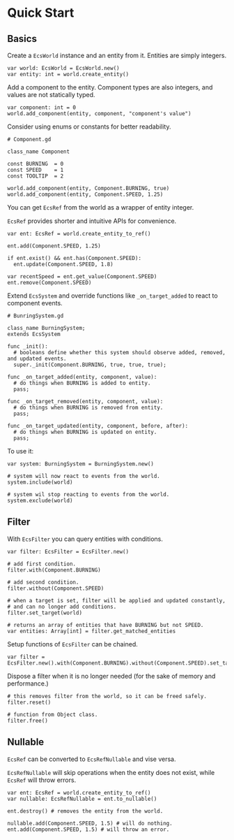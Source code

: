 # Quick Start
## Basics
Create a `EcsWorld` instance and an entity from it.
Entities are simply integers.
```
var world: EcsWorld = EcsWorld.new()
var entity: int = world.create_entity()
```

Add a component to the entity. Component types are also integers, and values are not statically typed.
```
var component: int = 0
world.add_component(entity, component, "component's value")
```

Consider using enums or constants for better readability.
```
# Component.gd

class_name Component

const BURNING  = 0
const SPEED    = 1
const TOOLTIP  = 2
```
```
world.add_component(entity, Component.BURNING, true)
world.add_component(entity, Component.SPEED, 1.25)
```
You can get `EcsRef` from the world as a wrapper of entity integer.

`EcsRef` provides shorter and intuitive APIs for convenience.
```
var ent: EcsRef = world.create_entity_to_ref()

ent.add(Component.SPEED, 1.25)

if ent.exist() && ent.has(Component.SPEED):
  ent.update(Component.SPEED, 1.8)

var recentSpeed = ent.get_value(Component.SPEED) 
ent.remove(Component.SPEED)
```

Extend `EcsSystem` and override functions like `_on_target_added` to react to component events. 
```
# BunringSystem.gd

class_name BurningSystem;
extends EcsSystem

func _init():
  # booleans define whether this system should observe added, removed, and updated events.
  super._init(Component.BURNING, true, true, true);

func _on_target_added(entity, component, value):
  # do things when BURNING is added to entity.
  pass;

func _on_target_removed(entity, component, value):
  # do things when BURNING is removed from entity.
  pass;

func _on_target_updated(entity, component, before, after):
  # do things when BURNING is updated on entity.
  pass;
```
To use it:
```
var system: BurningSystem = BurningSystem.new()

# system will now react to events from the world.
system.include(world)

# system wil stop reacting to events from the world.
system.exclude(world)
```
## Filter
With `EcsFilter` you can query entities with conditions.
```
var filter: EcsFilter = EcsFilter.new()

# add first condition.
filter.with(Component.BURNING)

# add second condition.
filter.without(Component.SPEED)

# when a target is set, filter will be applied and updated constantly,
# and can no longer add conditions.
filter.set_target(world)

# returns an array of entities that have BURNING but not SPEED.
var entities: Array[int] = filter.get_matched_entities
```

Setup functions of `EcsFilter` can be chained.
```
var filter = EcsFilter.new().with(Component.BURNING).without(Component.SPEED).set_target(world)
```

Dispose a filter when it is no longer needed (for the sake of memory and performance.)
```
# this removes filter from the world, so it can be freed safely.
filter.reset()

# function from Object class.
filter.free()
```
## Nullable
`EcsRef` can be converted to `EcsRefNullable` and vise versa.

`EcsRefNullable` will skip operations when the entity does not exist, while `EcsRef` will throw errors.
```
var ent: EcsRef = world.create_entity_to_ref()
var nullable: EcsRefNullable = ent.to_nullable()

ent.destroy() # removes the entity from the world.

nullable.add(Component.SPEED, 1.5) # will do nothing.
ent.add(Component.SPEED, 1.5) # will throw an error.
```
